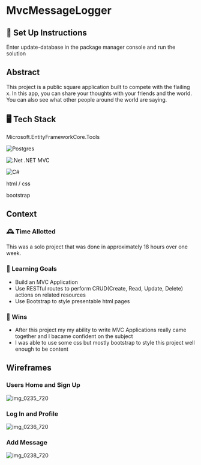 # MvcMessageLogger
## 👟 Set Up Instructions
Enter update-database in the package manager console and run the solution

## Abstract
This project is a public square application built to compete with the flailing x. In this app, you can share your thoughts with your friends and the world. You can also see what other people around the world are saying.

## 🖥️ Tech Stack
Microsoft.EntityFrameworkCore.Tools

![Postgres](https://img.shields.io/badge/postgres-%23316192.svg?style=for-the-badge&logo=postgresql&logoColor=white)

![.Net](https://img.shields.io/badge/.NET-5C2D91?style=for-the-badge&logo=.net&logoColor=white)
.NET MVC

![C#](https://img.shields.io/badge/c%23-%23239120.svg?style=for-the-badge&logo=c-sharp&logoColor=white)

html / css

bootstrap
## Context
### 🕰️ Time Allotted
This was a solo project that was done in approximately 18 hours over one week.
### 🏃 Learning Goals
- Build an MVC Application
- Use RESTful routes to perform CRUD(Create, Read, Update, Delete) actions on related resources
- Use Bootstrap to style presentable html pages
### 🥇 Wins
- After this project my my ability to write MVC Applications really came together and I bacame confident on the subject
- I was able to use some css but mostly bootstrap to style this project well enough to be content
## Wireframes
### Users Home and Sign Up
![img_0235_720](https://github.com/RafiWick/MvcMessageLogger/assets/130600943/aff4bbc4-087c-4474-aced-70853a4a515d)
### Log In and Profile
![img_0236_720](https://github.com/RafiWick/MvcMessageLogger/assets/130600943/b59a2214-d6b9-431a-b8ef-e93db97c9f80)
### Add Message
![img_0238_720](https://github.com/RafiWick/MvcMessageLogger/assets/130600943/1906a7e4-3a02-4d81-abb4-8074180a1529)


